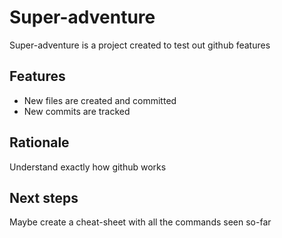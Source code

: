 # Super-adventure

Super-adventure is a project created to test out github features

## Features

* New files are created and committed
* New commits are tracked

## Rationale

Understand exactly how github works

## Next steps

Maybe create a cheat-sheet with all the commands seen so-far
